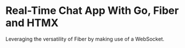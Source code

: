 # Real-Time Chat App With Go, Fiber and HTMX

Leveraging the versatility of Fiber by making use of a WebSocket.

